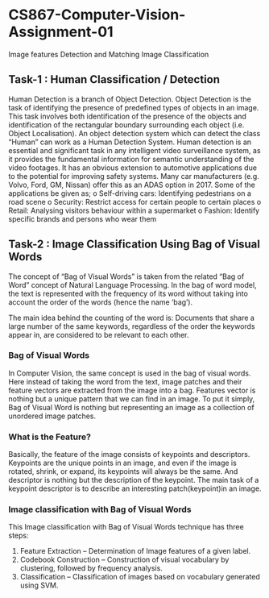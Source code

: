 # CS867-Computer-Vision-Assignment-01

Image features Detection and Matching Image Classification

## Task-1 : Human Classification / Detection

Human Detection is a branch of Object Detection. Object Detection is the task of identifying the presence of predefined types of objects in an image. This task involves both identification of the presence of the objects and identification of the rectangular boundary surrounding each object (i.e. Object Localisation). An object detection system which can detect the class “Human” can work as a Human Detection System.
Human detection is an essential and significant task in any intelligent video surveillance system, as it provides the fundamental information for semantic understanding of the video footages. It has an obvious extension to automotive applications due to the potential for improving safety systems. Many car manufacturers (e.g. Volvo, Ford, GM, Nissan) offer this as an ADAS option in 2017. Some of the applications be given as;
o Self-driving cars: Identifying pedestrians on a road scene
o Security: Restrict access for certain people to certain places o Retail: Analysing visitors behaviour within a supermarket
o Fashion: Identify specific brands and persons who wear them

## Task-2 : Image Classification Using Bag of Visual Words
The concept of “Bag of Visual Words” is taken from the related “Bag of Word” concept of Natural Language Processing.
In the bag of word model, the text is represented with the frequency of its word without taking into account the order of the words (hence the name ‘bag’).

The main idea behind the counting of the word is:
Documents that share a large number of the same keywords, regardless of the order the
keywords appear in, are considered to be relevant to each other.

### Bag of Visual Words
In Computer Vision, the same concept is used in the bag of visual words. Here instead of taking the word from the text, image patches and their feature vectors are extracted from the image into a bag. Features vector is nothing but a unique pattern that we can find in an image.
To put it simply, Bag of Visual Word is nothing but representing an image as a collection of unordered image patches.

### What is the Feature?
Basically, the feature of the image consists of keypoints and descriptors. Keypoints are the unique points in an image, and even if the image is rotated, shrink, or expand, its keypoints will always be the same. And descriptor is nothing but the description of the keypoint. The main task of a keypoint descriptor is to describe an interesting patch(keypoint)in an image.

### Image classification with Bag of Visual Words
This Image classification with Bag of Visual Words technique has three steps:
1. Feature Extraction – Determination of Image features of a given label.
2. Codebook Construction – Construction of visual vocabulary by clustering, followed by frequency analysis.
3. Classification – Classification of images based on vocabulary generated using SVM.
 

